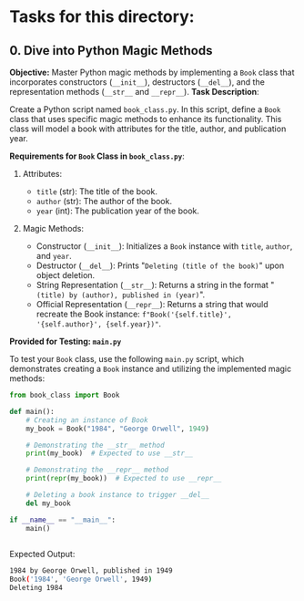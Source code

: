  # Tasks for this directory:

 ## 0. Dive into Python Magic Methods
 __Objective:__ Master Python magic methods by implementing a `Book` class that incorporates constructors (`__init__`), destructors (`__del__`), and the representation methods (`__str__` and `__repr__`).
__Task Description__:

Create a Python script named `book_class.py`. In this script, define a `Book` class that uses specific magic methods to enhance its functionality. This class will model a book with attributes for the title, author, and publication year.

__Requirements for `Book` Class in `book_class.py`__:

 1. Attributes:
    - `title` (str): The title of the book.
    - `author` (str): The author of the book.
    - `year` (int): The publication year of the book.

 2. Magic Methods:
    - Constructor (`__init__`): Initializes a `Book` instance with `title`, `author`, and `year`.
    - Destructor (`__del__`): Prints "`Deleting (title of the book)`" upon object deletion.
    - String Representation (`__str__`): Returns a string in the format "`(title) by (author), published in (year)`".
    - Official Representation (`__repr__`): Returns a string that would recreate the Book instance: `f"Book('{self.title}', '{self.author}', {self.year})"`.

__Provided for Testing: `main.py`__

To test your `Book` class, use the following `main.py` script, which demonstrates creating a `Book` instance and utilizing the implemented magic methods:

```py
from book_class import Book

def main():
    # Creating an instance of Book
    my_book = Book("1984", "George Orwell", 1949)

    # Demonstrating the __str__ method
    print(my_book)  # Expected to use __str__

    # Demonstrating the __repr__ method
    print(repr(my_book))  # Expected to use __repr__

    # Deleting a book instance to trigger __del__
    del my_book

if __name__ == "__main__":
    main()
    
```

Expected Output:

```sh
1984 by George Orwell, published in 1949
Book('1984', 'George Orwell', 1949)
Deleting 1984
```
